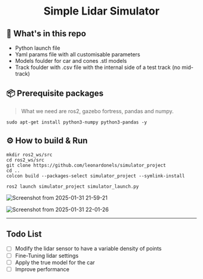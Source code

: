 <div align="center">
    <h1>Simple Lidar Simulator</h1>
</div>

## :open_file_folder: What's in this repo

* Python launch file
* Yaml params file with all customisable parameters
* Models foulder for car and cones .stl models
* Track foulder with .csv file with the internal side of a test track (no mid-track)

## :package: Prerequisite packages
> What we need are ros2, gazebo fortress, pandas and numpy.

```commandline
sudo apt-get install python3-numpy python3-pandas -y
```
## :gear: How to build & Run
```commandline
mkdir ros2_ws/src
cd ros2_ws/src
git clone https://github.com/leonardonels/simulator_project
cd ..
colcon build --packages-select simulator_project --symlink-install
```
```commandline
ros2 launch simulator_project simulator_launch.py
```
![Screenshot from 2025-01-31 21-59-21](https://github.com/user-attachments/assets/343c7e04-40dd-4dab-8bff-37520b708268)

![Screenshot from 2025-01-31 22-01-26](https://github.com/user-attachments/assets/b83116c2-6654-4973-a4c8-35ecabcbc5de)

---

## Todo List
- [ ] Modify the lidar sensor to have a variable density of points
- [ ] Fine-Tuning lidar settings
- [ ] Apply the true model for the car
- [ ] Improve performance
